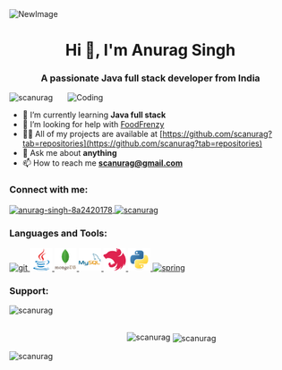 <img src="https://ichef.bbci.co.uk/news/976/cpsprodpb/144AF/production/_123091138_deepmind1-1.jpg" alt="NewImage" width="1000" height="200">
<h1 align="center">Hi 👋, I'm Anurag Singh</h1>
<h3 align="center">A passionate Java full stack developer from India</h3>
<img align="right" alt="Coding" width="400" src="https://media.tenor.com/rePDfDWO3XoAAAAd/hacking.gif">

<p align="left"> 
  <img src="https://komarev.com/ghpvc/?username=scanurag&label=Profile%20views&color=0e75b6&style=flat" alt="scanurag" /> 
</p>

- 🌱 I’m currently learning **Java full stack**
- 🤝 I’m looking for help with [FoodFrenzy](https://github.com/scanurag/FoodFrenzy)
- 👨‍💻 All of my projects are available at [https://github.com/scanurag?tab=repositories](https://github.com/scanurag?tab=repositories)
- 💬 Ask me about **anything**
- 📫 How to reach me **scanurag@gmail.com**

<h3 align="left">Connect with me:</h3>
<p align="left">
  <a href="https://www.linkedin.com/in/anurag-singh-8a2420178/" target="blank">
    <img align="center" src="https://raw.githubusercontent.com/rahuldkjain/github-profile-readme-generator/master/src/images/icons/Social/linked-in-alt.svg" alt="anurag-singh-8a2420178" height="30" width="40" />
  </a>
  <a href="https://www.leetcode.com/scanurag" target="blank">
    <img align="center" src="https://raw.githubusercontent.com/rahuldkjain/github-profile-readme-generator/master/src/images/icons/Social/leet-code.svg" alt="scanurag" height="30" width="40" />
  </a>
</p>

<h3 align="left">Languages and Tools:</h3>
<p align="left">
  <a href="https://git-scm.com/" target="_blank" rel="noreferrer">
    <img src="https://www.vectorlogo.zone/logos/git-scm/git-scm-icon.svg" alt="git" width="40" height="40"/>
  </a>
  <a href="https://www.java.com" target="_blank" rel="noreferrer">
    <img src="https://raw.githubusercontent.com/devicons/devicon/master/icons/java/java-original.svg" alt="java" width="40" height="40"/>
  </a>
  <a href="https://www.mongodb.com/" target="_blank" rel="noreferrer">
    <img src="https://raw.githubusercontent.com/devicons/devicon/master/icons/mongodb/mongodb-original-wordmark.svg" alt="mongodb" width="40" height="40"/>
  </a>
  <a href="https://www.mysql.com/" target="_blank" rel="noreferrer">
    <img src="https://raw.githubusercontent.com/devicons/devicon/master/icons/mysql/mysql-original-wordmark.svg" alt="mysql" width="40" height="40"/>
  </a>
  <a href="https://nestjs.com/" target="_blank" rel="noreferrer">
    <img src="https://raw.githubusercontent.com/devicons/devicon/master/icons/nestjs/nestjs-plain.svg" alt="nestjs" width="40" height="40"/>
  </a>
  <a href="https://www.python.org" target="_blank" rel="noreferrer">
    <img src="https://raw.githubusercontent.com/devicons/devicon/master/icons/python/python-original.svg" alt="python" width="40" height="40"/>
  </a>
  <a href="https://spring.io/" target="_blank" rel="noreferrer">
    <img src="https://www.vectorlogo.zone/logos/springio/springio-icon.svg" alt="spring" width="40" height="40"/>
  </a>
</p>

<h3 align="left">Support:</h3>
<p>
  <a href="https://www.buymeacoffee.com/scanurag">
    <img align="left" src="https://cdn.buymeacoffee.com/buttons/v2/default-yellow.png" height="50" width="210" alt="scanurag" />
  </a>
</p>
<br><br>

<p>
  <img align="left" src="https://github-readme-stats.vercel.app/api/top-langs?username=scanurag&show_icons=true&locale=en&layout=compact" alt="scanurag" />
</p>

<p>
  &nbsp;<img align="center" src="https://github-readme-stats.vercel.app/api?username=scanurag&show_icons=true&locale=en" alt="scanurag" />
</p>

<p>
  <img align="center" src="https://github-readme-streak-stats.herokuapp.com/?user=scanurag&" alt="scanurag" />
</p>

